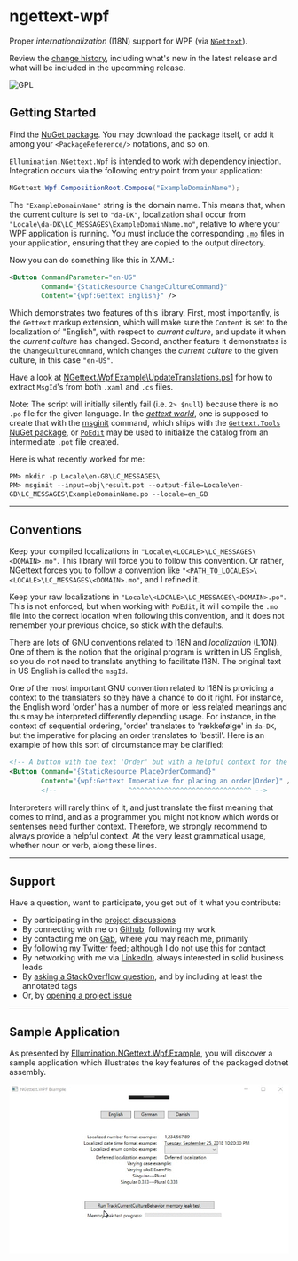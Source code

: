 # ngettext-wpf
Proper _internationalization_ (I18N) support for WPF (via [`NGettext`](https://github.com/VitaliiTsilnyk/NGettext)).

Review the <a href="CHANGELOG.md">change history</a>, including what&apos;s new in the latest release and what will be included in the upcomming release.

[//]: <> (TODO: Lookup shields.io badges for nuget package versions, etc.)
[//]: <> (TODO: Could also perhaps automate not only build but also unit tests passing/failing.)

<!-- TODO: we may ping appveyor and leverage it as well but not right now
  [![Build status](https://ci.appveyor.com/api/projects/status/s344j6n3gpvjxjof?svg=true)](https://ci.appveyor.com/project/robert-j-engdahl/ngettext-wpf) -->

![GPL](https://www.gnu.org/graphics/gplv3-88x31.png)

## Getting Started
[//]: <> (TODO: Needs work, also attention re: CompositionRoot.Compose.)
[//]: <> (TODO: We think NGettext does support 'domains' which is a good thing; need to verify that fact.)
[//]: <> (TODO: Further we think that domain-based contexts should be able to support isolation, containment.)
[//]: <> (TODO: i.e. for use cases, such as per Window/Control, enum values, etc)

Find the [NuGet package](https://www.nuget.org/packages/Ellumination.NGettext.Wpf). You may download the package itself, or add it among your `<PackageReference/>` notations, and so on.

`Ellumination.NGettext.Wpf` is intended to work with dependency injection. Integration occurs via the following entry point from your application:

```c#
NGettext.Wpf.CompositionRoot.Compose("ExampleDomainName");
```

The `"ExampleDomainName"` string is the domain name. This means that, when the current culture is set to `"da-DK"`, localization shall occur from `"Locale\da-DK\LC_MESSAGES\ExampleDomainName.mo"`, relative to where your WPF application is running. You must include the corresponding [`.mo`](https://file.org/extension/mo) files in your application, ensuring that they are copied to the output directory.

Now you can do something like this in XAML:

```xml
<Button CommandParameter="en-US" 
        Command="{StaticResource ChangeCultureCommand}" 
        Content="{wpf:Gettext English}" />
```

Which demonstrates two features of this library. First, most importantly, is the `Gettext` markup extension, which will make sure the `Content` is set to the localization of "English", with respect to _current culture_, and update it when the _current culture_ has changed. Second, another feature it demonstrates is the `ChangeCultureCommand`, which changes the _current culture_ to the given culture, in this case `"en-US"`.

Have a look at [NGettext.Wpf.Example\UpdateTranslations.ps1](examples/Ellumination.NGettext.Wpf.Example/UpdateLocalization.ps1) for how to extract `MsgId`&apos;s from both `.xaml` and `.cs` files.

Note: The script will initially silently fail (i.e. `2> $null`) because there is no `.po` file for the given language. In the [_gettext world_](https://en.wikipedia.org/wiki/Gettext), one is supposed to create that with the [msginit](https://gnu.org/software/gettext/manual/html_node/Creating.html) command, which ships with the [`Gettext.Tools` NuGet package](https://nuget.org/packages/Gettext.Tools), or [`PoEdit`](https://poedit.net) may be used to initialize the catalog from an intermediate `.pot` file created.

Here is what recently worked for me:

```
PM> mkdir -p Locale\en-GB\LC_MESSAGES\
PM> msginit --input=obj\result.pot --output-file=Locale\en-GB\LC_MESSAGES\ExampleDomainName.po --locale=en_GB
```

---

## Conventions
[//]: <> (Why 'Locale'? <LOCALE>? LC_MESSAGES? I think I see the historical precedent for having done that, but still...)

<!-- TODO: not so much any more, I think there is an opportunity to convey a Stream which may generally locate assets 'anywhere' other than the legacy 'LC_MESSAGES' -->
Keep your compiled localizations in `"Locale\<LOCALE>\LC_MESSAGES\<DOMAIN>.mo"`. This library will force you to follow this convention. Or rather, NGettext forces you to follow a convention like `"<PATH_TO_LOCALES>\<LOCALE>\LC_MESSAGES\<DOMAIN>.mo"`, and I refined it.

Keep your raw localizations in `"Locale\<LOCALE>\LC_MESSAGES\<DOMAIN>.po"`. This is not enforced, but when working with `PoEdit`, it will compile the `.mo` file into the correct location when following this convention, and it does not remember your previous choice, so stick with the defaults.

There are lots of GNU conventions related to I18N and _localization_ (L10N). One of them is the notion that the original program is written in US English, so you do not need to translate anything to facilitate I18N. The original text in US English is called the `msgId`.

One of the most important GNU convention related to I18N is providing a context to the translaters so they have a chance to do it right. For instance, the English word 'order' has a number of more or less related meanings and thus may be interpreted differently depending usage. For instance, in the context of sequential ordering, 'order' translates to 'rækkefølge' in `da-DK`, but the imperative for placing an order translates to 'bestil'. Here is an example of how this sort of circumstance may be clarified:

```xml
<!-- A button with the text 'Order' but with a helpful context for the translators -->
<Button Command="{StaticResource PlaceOrderCommand}" 
        Content="{wpf:Gettext Imperative for placing an order|Order}" />
        <!--                  ^^^^^^^^^^^^^^^^^^^^^^^^^^^^^^^ -->
```

Interpreters will rarely think of it, and just translate the first meaning that comes to mind, and as a programmer you might not know which words or sentenses need further context. Therefore, we strongly recommend to always provide a helpful context. At the very least grammatical usage, whether noun or verb, along these lines.

---

## Support

Have a question, want to participate, you get out of it what you contribute:

- By participating in the [project discussions](discussions)
- By connecting with me on [Github](https://github.com/mwpowellhtx), following my work
- By contacting me on [Gab](https://gab.com/michaelwplde), where you may reach me, primarily
- By following my [Twitter](https://twitter.com/Michael88973702) feed; although I do not use this for contact
- By networking with me via [LinkedIn](https://linkedin.com/in/mwpowellhtx72), always interested in solid business leads
- By [asking a StackOverflow question](https://stackoverflow.com/questions/ask?tags=ngettext.wpf), and by including at least the annotated tags
- Or, by [opening a project issue](issues)

---

## Sample Application
[//]: <> (TODO: we can stand to think about the example, and breakout out a more 1C proper view model.)
[//]: <> (TODO: contrasted with actual Windows INPC properties, which is kind of counter to the MVVM architecture.)

As presented by [Ellumination.NGettext.Wpf.Example](examples/Ellumination.NGettext.Wpf.Example), you will discover a sample application which illustrates the key features of the packaged dotnet assembly.

![Demo](docs/demo.gif)

